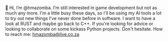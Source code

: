 👋 Hi, I’m @hmazomba. I’m still interested in game development but not as much any more. I'm a little busy these days, so I'll be using my AI tools a lot to try out new things I've never done before in software. I want to have a look at RUST and maybe go back to C++. If you're looking for advice or looking to collaborate on some kickass Python projects. Don't hesitate. How to reach me: hmazomba@live.co.za

